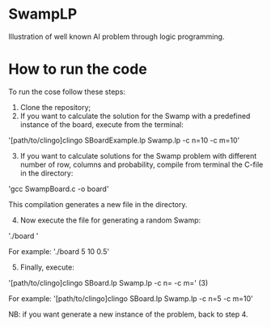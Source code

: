# SwampLP
Illustration of well known AI problem through logic programming.

# How to run the code
To run the cose follow these steps:
1) Clone the repository;
2) If you want to calculate the solution for the Swamp with a predefined instance of the board, execute from the terminal:

'[path/to/clingo]clingo SBoardExample.lp Swamp.lp -c n=10 -c m=10'




3) If you want to calculate solutions for the Swamp problem with different number of row, columns and probability, compile from terminal the C-file in the directory:

'gcc SwampBoard.c -o board'

This compilation generates a new file in the directory. 

4) Now execute the file for generating a random Swamp:

'./board <number of rows> <number of columns> <probability of land>'

For example:  './board 5 10 0.5'

5) Finally, execute:

'[path/to/clingo]clingo SBoard.lp Swamp.lp -c n=<number of rows> -c m=<number of columns>'    (3)

For example:   '[path/to/clingo]clingo SBoard.lp Swamp.lp -c n=5 -c m=10'


NB: if you want generate a new instance of the problem, back to step 4.
